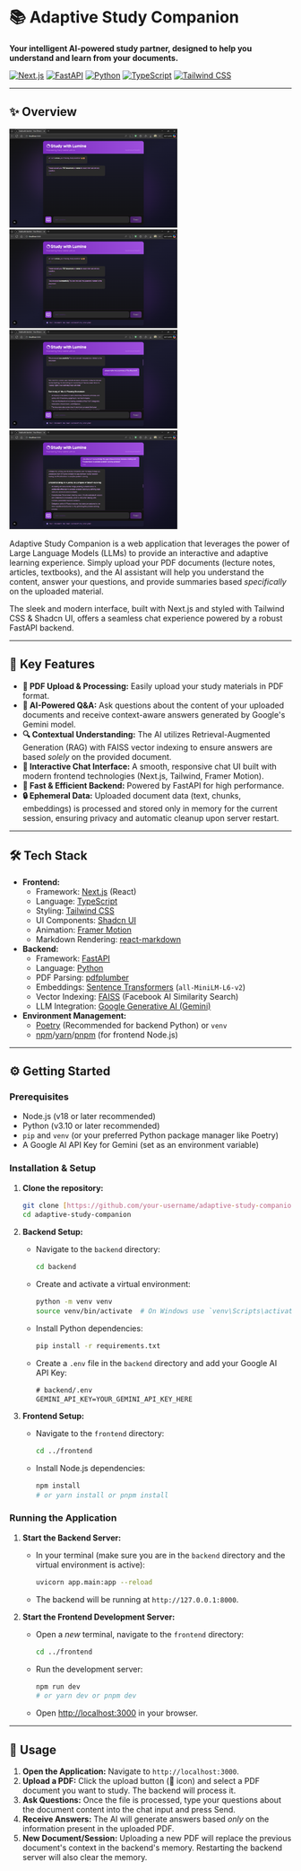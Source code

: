 # 📚 Adaptive Study Companion

**Your intelligent AI-powered study partner, designed to help you understand and learn from your documents.**

[![Next.js](https://img.shields.io/badge/Next.js-000000?style=for-the-badge&logo=nextdotjs&logoColor=white)](https://nextjs.org/) [![FastAPI](https://img.shields.io/badge/FastAPI-009688?style=for-the-badge&logo=fastapi&logoColor=white)](https://fastapi.tiangolo.com/) [![Python](https://img.shields.io/badge/Python-3776AB?style=for-the-badge&logo=python&logoColor=white)](https://www.python.org/) [![TypeScript](https://img.shields.io/badge/TypeScript-3178C6?style=for-the-badge&logo=typescript&logoColor=white)](https://www.typescriptlang.org/) [![Tailwind CSS](https://img.shields.io/badge/Tailwind_CSS-38B2AC?style=for-the-badge&logo=tailwind-css&logoColor=white)](https://tailwindcss.com/)

---

## ✨ Overview

<p align="left">
  <img src="images/Screenshot 1.png" alt="Preview 1" width="300"/>
  <img src="images/Screenshot 2.png" alt="Preview 2" width="300"/>
  <img src="images/Screenshot 3.png" alt="Preview 3" width="300"/>
  <img src="images/Screenshot 4.png" alt="Preview 4" width="300"/>
</p>




Adaptive Study Companion is a web application that leverages the power of Large Language Models (LLMs) to provide an interactive and adaptive learning experience. Simply upload your PDF documents (lecture notes, articles, textbooks), and the AI assistant will help you understand the content, answer your questions, and provide summaries based *specifically* on the uploaded material.

The sleek and modern interface, built with Next.js and styled with Tailwind CSS & Shadcn UI, offers a seamless chat experience powered by a robust FastAPI backend.

---

## 🚀 Key Features

* **📄 PDF Upload & Processing:** Easily upload your study materials in PDF format.
* **🧠 AI-Powered Q&A:** Ask questions about the content of your uploaded documents and receive context-aware answers generated by Google's Gemini model.
* **🔍 Contextual Understanding:** The AI utilizes Retrieval-Augmented Generation (RAG) with FAISS vector indexing to ensure answers are based *solely* on the provided document.
* **💬 Interactive Chat Interface:** A smooth, responsive chat UI built with modern frontend technologies (Next.js, Tailwind, Framer Motion).
* **💨 Fast & Efficient Backend:** Powered by FastAPI for high performance.
* **🔒 Ephemeral Data:** Uploaded document data (text, chunks, embeddings) is processed and stored only in memory for the current session, ensuring privacy and automatic cleanup upon server restart.

---

## 🛠️ Tech Stack

* **Frontend:**
    * Framework: [Next.js](https://nextjs.org/) (React)
    * Language: [TypeScript](https://www.typescriptlang.org/)
    * Styling: [Tailwind CSS](https://tailwindcss.com/)
    * UI Components: [Shadcn UI](https://ui.shadcn.com/)
    * Animation: [Framer Motion](https://www.framer.com/motion/)
    * Markdown Rendering: [react-markdown](https://github.com/remarkjs/react-markdown)
* **Backend:**
    * Framework: [FastAPI](https://fastapi.tiangolo.com/)
    * Language: [Python](https://www.python.org/)
    * PDF Parsing: [pdfplumber](https://github.com/jsvine/pdfplumber)
    * Embeddings: [Sentence Transformers](https://www.sbert.net/) (`all-MiniLM-L6-v2`)
    * Vector Indexing: [FAISS](https://github.com/facebookresearch/faiss) (Facebook AI Similarity Search)
    * LLM Integration: [Google Generative AI (Gemini)](https://ai.google.dev/)
* **Environment Management:**
    * [Poetry](https://python-poetry.org/) (Recommended for backend Python) or `venv`
    * [npm](https://www.npmjs.com/)/[yarn](https://yarnpkg.com/)/[pnpm](https://pnpm.io/) (for frontend Node.js)

---

## ⚙️ Getting Started

### Prerequisites

* Node.js (v18 or later recommended)
* Python (v3.10 or later recommended)
* `pip` and `venv` (or your preferred Python package manager like Poetry)
* A Google AI API Key for Gemini (set as an environment variable)

### Installation & Setup

1.  **Clone the repository:**
    ```bash
    git clone [https://github.com/your-username/adaptive-study-companion.git](https://github.com/your-username/adaptive-study-companion.git)
    cd adaptive-study-companion
    ```

2.  **Backend Setup:**
    * Navigate to the `backend` directory:
        ```bash
        cd backend
        ```
    * Create and activate a virtual environment:
        ```bash
        python -m venv venv
        source venv/bin/activate  # On Windows use `venv\Scripts\activate`
        ```
    * Install Python dependencies:
        ```bash
        pip install -r requirements.txt
        ```
    * Create a `.env` file in the `backend` directory and add your Google AI API Key:
        ```env
        # backend/.env
        GEMINI_API_KEY=YOUR_GEMINI_API_KEY_HERE
        ```

3.  **Frontend Setup:**
    * Navigate to the `frontend` directory:
        ```bash
        cd ../frontend
        ```
    * Install Node.js dependencies:
        ```bash
        npm install
        # or yarn install or pnpm install
        ```

### Running the Application

1.  **Start the Backend Server:**
    * In your terminal (make sure you are in the `backend` directory and the virtual environment is active):
        ```bash
        uvicorn app.main:app --reload
        ```
    * The backend will be running at `http://127.0.0.1:8000`.

2.  **Start the Frontend Development Server:**
    * Open a *new* terminal, navigate to the `frontend` directory:
        ```bash
        cd ../frontend
        ```
    * Run the development server:
        ```bash
        npm run dev
        # or yarn dev or pnpm dev
        ```
    * Open [http://localhost:3000](http://localhost:3000) in your browser.

---

## 📖 Usage

1.  **Open the Application:** Navigate to `http://localhost:3000`.
2.  **Upload a PDF:** Click the upload button (🔗 icon) and select a PDF document you want to study. The backend will process it.
3.  **Ask Questions:** Once the file is processed, type your questions about the document content into the chat input and press Send.
4.  **Receive Answers:** The AI will generate answers based *only* on the information present in the uploaded PDF.
5.  **New Document/Session:** Uploading a new PDF will replace the previous document's context in the backend's memory. Restarting the backend server will also clear the memory.
